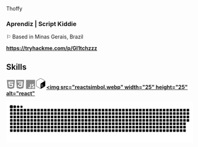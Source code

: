 Thoffy
###  Aprendiz | Script Kiddie



 

⚐ Based in Minas Gerais, Brazil <br>


<b>https://tryhackme.com/p/Gl1tchzzz<b>

 ## Skills
 <a href="https://html.com/html5/" target="_blank" rel="noreferrer noopener"><img src="https://raw.githubusercontent.com/0xShapeShifter/dev-story/master/public/images/skills/frontend/html5.svg" alt="HTML5" width="25" height="25" /></a><a href="https://css3.com" target="_blank" rel="noreferrer noopener"><img src="https://raw.githubusercontent.com/0xShapeShifter/dev-story/master/public/images/skills/frontend/css3.svg" alt="CSS3" width="25" height="25" /></a> <img src="https://raw.githubusercontent.com/0xShapeShifter/dev-story/master/public/images/skills/core/javascript.svg" alt="JavaScript" width="25" height="25" /></a><a href="https://www.youtube.com/watch?v=dQw4w9WgXcQ"><img src="terminal.svg" alt="Redteam" width="30" height="30" /><img src="reactsimbol.webp" width="25" height="25" alt="react" </a>

![Snake animation](https://github.com/Thoffyy/Snake/blob/main/github-contribution-grid-snake.svg?short_path=317ea82)

